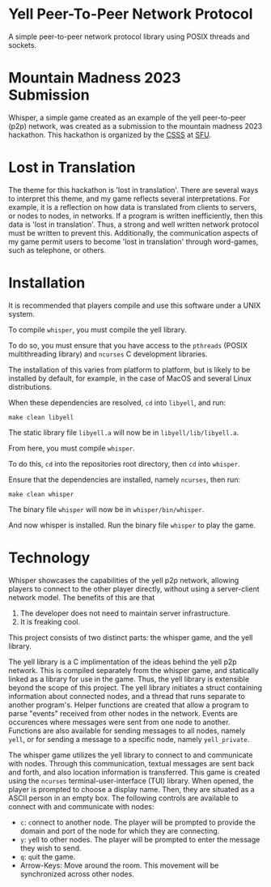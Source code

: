 # Yell Peer-To-Peer Network Protocol

A simple peer-to-peer network protocol library using POSIX threads and sockets.

# Mountain Madness 2023 Submission

Whisper, a simple game created as an example of the yell peer-to-peer (p2p) network,
was created as a submission to the mountain madness 2023 hackathon.
This hackathon is organized by the <a href="https://sfucsss.org">CSSS</a> at <a href="https://sfu.ca">SFU</a>.

# Lost in Translation

The theme for this hackathon is 'lost in translation'.
There are several ways to interpret this theme,
and my game reflects several interpretations.
For example, it is a reflection on how data is
translated from clients to servers, or nodes to nodes, in networks.
If a program is written inefficiently, then this data is 'lost in translation'.
Thus, a strong and well written network protocol must be written to prevent this.
Additionally, the communication aspects of my game
permit users to become 'lost in translation'
through word-games, such as telephone, or others.

# Installation

It is recommended that players compile and use this software under a UNIX system.

To compile `whisper`, you must compile the yell library.

To do so, you must ensure that you have access to the `pthreads`
(POSIX multithreading library) and `ncurses` C development libraries.

The installation of this varies from platform to platform,
but is likely to be installed by default, for example,
in the case of MacOS and several Linux distributions.

When these dependencies are resolved, `cd` into `libyell`, and run:

```make clean libyell```

The static library file `libyell.a` will now be in `libyell/lib/libyell.a`.

From here, you must compile `whisper`.

To do this, `cd` into the repositories root directory, then `cd` into `whisper`.

Ensure that the dependencies are installed, namely `ncurses`, then run:

```make clean whisper```

The binary file `whisper` will now be in `whisper/bin/whisper`.

And now whisper is installed. Run the binary file `whisper` to play the game.

# Technology

Whisper showcases the capabilities of the yell p2p network,
allowing players to connect to the other player directly,
without using a server-client network model.
The benefits of this are that

1. The developer does not need to maintain server infrastructure.
2. It is freaking cool.

This project consists of two distinct parts:
the whisper game, and the yell library.

The yell library is a C implimentation of the ideas behind the yell p2p network.
This is compiled separately from the whisper game,
and statically linked as a library for use in the game.
Thus, the yell library is extensible beyond the scope of this project.
The yell library initiates a struct containing information about connected nodes,
and a thread that runs separate to another program's.
Helper functions are created that allow a program to
parse "events" received from other nodes in the network.
Events are occurences where messages were sent from one node to another.
Functions are also available for sending messages to all nodes, namely `yell`,
or for sending a message to a specific node, namely `yell_private`.

The whisper game utilizes the yell library to connect to and communicate with nodes.
Through this communication, textual messages are sent back and forth,
and also location information is transferred.
This game is created using the `ncurses` terminal-user-interface (TUI) library.
When opened, the player is prompted to choose a display name.
Then, they are situated as a ASCII person in an empty box.
The following controls are available to connect with and communicate with nodes:

* `c`: `c`onnect to another node. The player will be prompted to provide the domain and port of the node for which they are connecting.
* `y`: `y`ell to other nodes. The player will be prompted to enter the message they wish to send.
* `q`: `q`uit the game.
* Arrow-Keys: Move around the room. This movement will be synchronized across other nodes.
